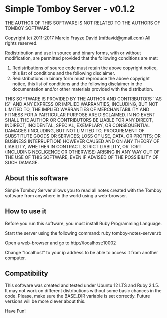 # Simple Tomboy Server - v0.1.2


 THE AUTHOR OF THIS SOFTWARE IS NOT RELATED TO THE AUTHORS OF TOMBOY SOFTWARE

 Copyright (c) 2011-2017 Marcio Frayze David (mfdavid@gmail.com)
 All rights reserved.

 Redistribution and use in source and binary forms, with or without
 modification, are permitted provided that the following conditions
 are met:
 1. Redistributions of source code must retain the above copyright
    notice, this list of conditions and the following disclaimer.
 2. Redistributions in binary form must reproduce the above copyright
    notice, this list of conditions and the following disclaimer in the
    documentation and/or other materials provided with the distribution.

 THIS SOFTWARE IS PROVIDED BY THE AUTHOR AND CONTRIBUTORS ``AS IS'' AND
 ANY EXPRESS OR IMPLIED WARRANTIES, INCLUDING, BUT NOT LIMITED TO, THE
 IMPLIED WARRANTIES OF MERCHANTABILITY AND FITNESS FOR A PARTICULAR PURPOSE
 ARE DISCLAIMED.  IN NO EVENT SHALL THE AUTHOR OR CONTRIBUTORS BE LIABLE
 FOR ANY DIRECT, INDIRECT, INCIDENTAL, SPECIAL, EXEMPLARY, OR CONSEQUENTIAL
 DAMAGES (INCLUDING, BUT NOT LIMITED TO, PROCUREMENT OF SUBSTITUTE GOODS
 OR SERVICES; LOSS OF USE, DATA, OR PROFITS; OR BUSINESS INTERRUPTION)
 HOWEVER CAUSED AND ON ANY THEORY OF LIABILITY, WHETHER IN CONTRACT, STRICT
 LIABILITY, OR TORT (INCLUDING NEGLIGENCE OR OTHERWISE) ARISING IN ANY WAY
 OUT OF THE USE OF THIS SOFTWARE, EVEN IF ADVISED OF THE POSSIBILITY OF
 SUCH DAMAGE.


## About this software

Simple Tomboy Server allows you to read all notes created with the Tomboy 
software from anywhere in the world using a web-browser.


## How to use it

Before you run this software, you must install Ruby Programming Language.

Start the server using the following command:
ruby tomboy-notes-server.rb

Open a web-browser and go to http://localhost:10002

Change "localhost" to your ip address to be able to access it from another
computer.


## Compatibility

This software was created and tested under Ubuntu 12 LTS and Ruby 2.1.5. 
It may not work on different distributions without some basic chances in the code.
Please, make sure the BASE_DIR variable is set correctly. Future versions will
be more clever about this.


Have Fun!
